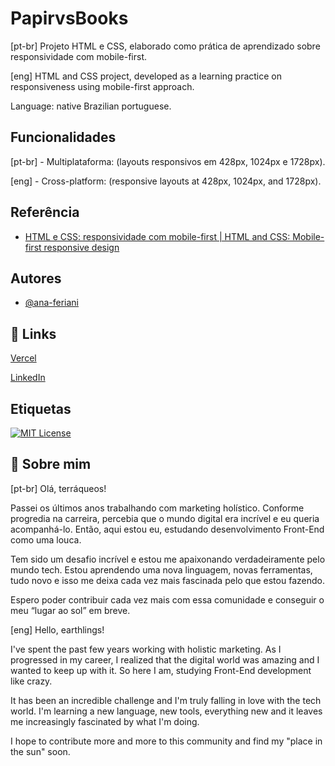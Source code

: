 # PapirvsBooks

[pt-br] Projeto HTML e CSS, elaborado como prática de aprendizado sobre responsividade com mobile-first.

[eng] HTML and CSS project, developed as a learning practice on responsiveness using mobile-first approach.

Language: native Brazilian portuguese. 
## Funcionalidades

[pt-br] - Multiplataforma: (layouts responsivos em 428px, 1024px e 1728px).

[eng] - Cross-platform: (responsive layouts at 428px, 1024px, and 1728px).


## Referência

 - [HTML e CSS: responsividade com mobile-first | HTML and CSS: Mobile-first responsive design](https://cursos.alura.com.br/course/html-css-responsividade-mobile-first)
## Autores

- [@ana-feriani](https://github.com/ana-feriani)


## 🔗 Links
[Vercel](https://vercel.com/ana-feriani/papirvs-books/F2xAWUCLVNBQzQyXqz1CreEpD7dv)

[LinkedIn](https://www.linkedin.com/in/anapferiani/)


## Etiquetas

[![MIT License](https://img.shields.io/badge/License-MIT-green.svg)](https://choosealicense.com/licenses/mit/)


## 🚀 Sobre mim
[pt-br] Olá, terráqueos! 

Passei os últimos anos trabalhando com marketing holístico. Conforme progredia na carreira, percebia que o mundo digital era incrível e eu queria acompanhá-lo. Então, aqui estou eu, estudando desenvolvimento Front-End como uma louca.

Tem sido um desafio incrível e estou me apaixonando verdadeiramente pelo mundo tech. Estou aprendendo uma nova linguagem, novas ferramentas, tudo novo e isso me deixa cada vez mais fascinada pelo que estou fazendo. 

Espero poder contribuir cada vez mais com essa comunidade e conseguir o meu “lugar ao sol” em breve.

[eng] Hello, earthlings! 

I've spent the past few years working with holistic marketing. As I progressed in my career, I realized that the digital world was amazing and I wanted to keep up with it. So here I am, studying Front-End development like crazy.

It has been an incredible challenge and I'm truly falling in love with the tech world. I'm learning a new language, new tools, everything new and it leaves me increasingly fascinated by what I'm doing.

I hope to contribute more and more to this community and find my "place in the sun" soon.
